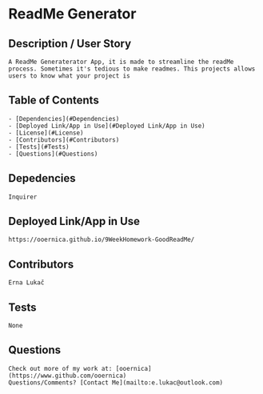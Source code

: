 # ReadMe Generator

   ## Description / User Story
    A ReadMe Generaterator App, it is made to streamline the readMe process. Sometimes it's tedious to make readmes. This projects allows users to know what your project is 
    
   ## Table of Contents
    - [Dependencies](#Dependencies)
    - [Deployed Link/App in Use](#Deployed Link/App in Use)
    - [License](#License)
    - [Contributors](#Contributors)
    - [Tests](#Tests)
    - [Questions](#Questions)
    
   ## Depedencies
    Inquirer
          
   ## Deployed Link/App in Use
    https://ooernica.github.io/9WeekHomework-GoodReadMe/
          
   ## Contributors
    Erna Lukač
    
   ## Tests
    None
    
   ## Questions
    Check out more of my work at: [ooernica](https://www.github.com/ooernica)  
    Questions/Comments? [Contact Me](mailto:e.lukac@outlook.com)
